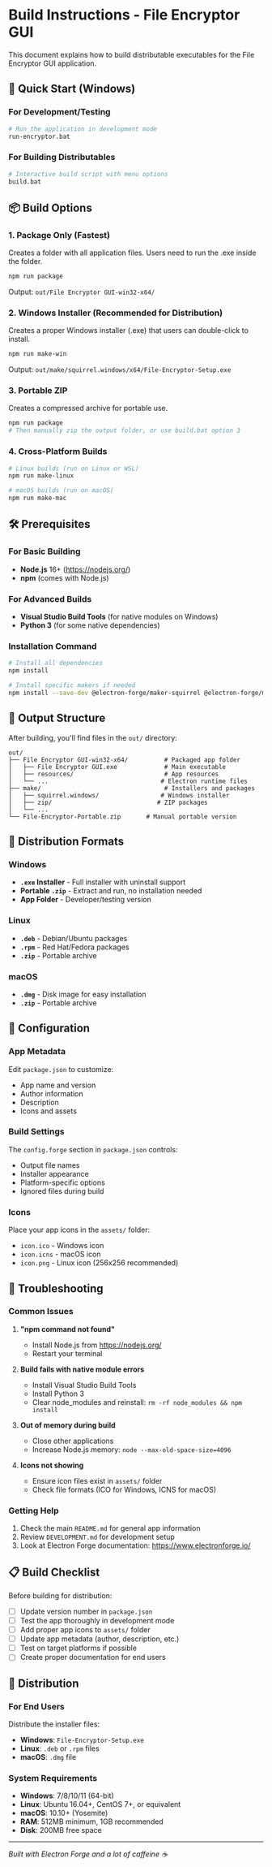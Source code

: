 # Build Instructions - File Encryptor GUI

This document explains how to build distributable executables for the File Encryptor GUI application.

## 🚀 Quick Start (Windows)

### For Development/Testing
```bash
# Run the application in development mode
run-encryptor.bat
```

### For Building Distributables
```bash
# Interactive build script with menu options
build.bat
```

## 📦 Build Options

### 1. **Package Only** (Fastest)
Creates a folder with all application files. Users need to run the .exe inside the folder.
```bash
npm run package
```
Output: `out/File Encryptor GUI-win32-x64/`

### 2. **Windows Installer** (Recommended for Distribution)
Creates a proper Windows installer (.exe) that users can double-click to install.
```bash
npm run make-win
```
Output: `out/make/squirrel.windows/x64/File-Encryptor-Setup.exe`

### 3. **Portable ZIP**
Creates a compressed archive for portable use.
```bash
npm run package
# Then manually zip the output folder, or use build.bat option 3
```

### 4. **Cross-Platform Builds**
```bash
# Linux builds (run on Linux or WSL)
npm run make-linux

# macOS builds (run on macOS)
npm run make-mac
```

## 🛠 Prerequisites

### For Basic Building
- **Node.js** 16+ (https://nodejs.org/)
- **npm** (comes with Node.js)

### For Advanced Builds
- **Visual Studio Build Tools** (for native modules on Windows)
- **Python 3** (for some native dependencies)

### Installation Command
```bash
# Install all dependencies
npm install

# Install specific makers if needed
npm install --save-dev @electron-forge/maker-squirrel @electron-forge/maker-zip
```

## 📁 Output Structure

After building, you'll find files in the `out/` directory:

```
out/
├── File Encryptor GUI-win32-x64/          # Packaged app folder
│   ├── File Encryptor GUI.exe             # Main executable
│   ├── resources/                         # App resources
│   └── ...                               # Electron runtime files
├── make/                                  # Installers and packages
│   ├── squirrel.windows/                 # Windows installer
│   ├── zip/                             # ZIP packages
│   └── ...
└── File-Encryptor-Portable.zip       # Manual portable version
```

## 🎯 Distribution Formats

### Windows
- **`.exe` Installer** - Full installer with uninstall support
- **Portable `.zip`** - Extract and run, no installation needed
- **App Folder** - Developer/testing version

### Linux
- **`.deb`** - Debian/Ubuntu packages
- **`.rpm`** - Red Hat/Fedora packages
- **`.zip`** - Portable archive

### macOS
- **`.dmg`** - Disk image for easy installation
- **`.zip`** - Portable archive

## 🔧 Configuration

### App Metadata
Edit `package.json` to customize:
- App name and version
- Author information
- Description
- Icons and assets

### Build Settings
The `config.forge` section in `package.json` controls:
- Output file names
- Installer appearance
- Platform-specific options
- Ignored files during build

### Icons
Place your app icons in the `assets/` folder:
- `icon.ico` - Windows icon
- `icon.icns` - macOS icon
- `icon.png` - Linux icon (256x256 recommended)

## 🐛 Troubleshooting

### Common Issues

1. **"npm command not found"**
   - Install Node.js from https://nodejs.org/
   - Restart your terminal

2. **Build fails with native module errors**
   - Install Visual Studio Build Tools
   - Install Python 3
   - Clear node_modules and reinstall: `rm -rf node_modules && npm install`

3. **Out of memory during build**
   - Close other applications
   - Increase Node.js memory: `node --max-old-space-size=4096`

4. **Icons not showing**
   - Ensure icon files exist in `assets/` folder
   - Check file formats (ICO for Windows, ICNS for macOS)

### Getting Help

1. Check the main `README.md` for general app information
2. Review `DEVELOPMENT.md` for development setup
3. Look at Electron Forge documentation: https://www.electronforge.io/

## 📋 Build Checklist

Before building for distribution:

- [ ] Update version number in `package.json`
- [ ] Test the app thoroughly in development mode
- [ ] Add proper app icons to `assets/` folder
- [ ] Update app metadata (author, description, etc.)
- [ ] Test on target platforms if possible
- [ ] Create proper documentation for end users

## 🚢 Distribution

### For End Users
Distribute the installer files:
- **Windows**: `File-Encryptor-Setup.exe`
- **Linux**: `.deb` or `.rpm` files
- **macOS**: `.dmg` file

### System Requirements
- **Windows**: 7/8/10/11 (64-bit)
- **Linux**: Ubuntu 16.04+, CentOS 7+, or equivalent
- **macOS**: 10.10+ (Yosemite)
- **RAM**: 512MB minimum, 1GB recommended
- **Disk**: 200MB free space

---

*Built with Electron Forge and a lot of caffeine ☕* 
